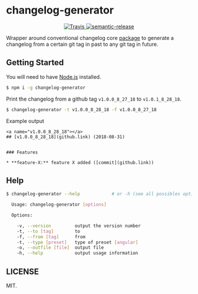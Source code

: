 # changelog-generator

<p align="center">
  <a href="http://travis-ci.org/mamoonraja/changelog-generator">
    <img alt="Travis" src="https://travis-ci.org/mamoonraja/changelog-generator.svg?branch=master">
  </a>
  <a href="#badge">
    <img alt="semantic-release" src="https://img.shields.io/badge/%20%20%F0%9F%93%A6%F0%9F%9A%80-semantic--release-e10079.svg">
  </a>
</p>

Wrapper around conventional changelog core [package](https://github.com/conventional-changelog/conventional-changelog/tree/master/packages/conventional-changelog-core) to generate a changelog from a certain git tag in past to any git tag in future.

## Getting Started

You will need to have [Node.js](https://nodejs.org/en/download/) installed.

```bash
$ npm i -g changelog-generator
```

Print the changelog from a github tag `v1.0.0_8_27_18` to `v1.0.1_8_28_18`.

```bash
$ changelog-generator -t v1.0.0_8_28_18 -f v1.0.0_8_27_18
```

Example output

```
<a name="v1.0.0_8_28_18"></a>
## [v1.0.0_8_28_18](github.link) (2018-08-31)


### Features

* **feature-X:** feature X added ([commit](github.link))
```

## Help

```bash
$ changelog-generator --help            # or -h (see all possibles options)

  Usage: changelog-generator [options]

  Options:

    -v, --version         output the version number
    -t, --to [tag]        to
    -f, --from [tag]      from
    -t, --type [preset]   type of preset [angular]
    -o, --outfile [file]  output file
    -h, --help            output usage information

```

## LICENSE
MIT.
